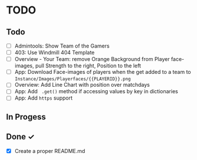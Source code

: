# TODO

## Todo
- [ ] Admintools: Show Team of the Gamers
- [ ] 403: Use Windmill 404 Template
- [ ] Overview - Your Team: remove Orange Background from Player face-images, pull Strength to the right, Position to the left
- [ ] App: Download Face-images of players when the get added to a team to `Instance/Images/Playerfaces/{{PLAYERID}}.png`
- [ ] Overview: Add Line Chart with position over matchdays
- [ ] App: Add ` .get()` method if accessing values by key in dictionaries
- [ ] App: Add `https` support

## In Progess

## Done ✓
- [x] Create a proper README.md